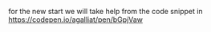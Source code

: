 for the new start we will take help from the code snippet in https://codepen.io/agalliat/pen/bGpjVaw
